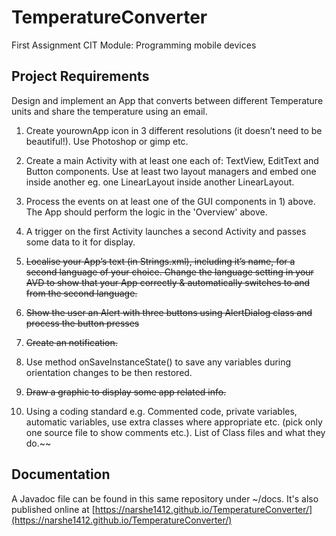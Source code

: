 # TemperatureConverter
First Assignment CIT Module: Programming mobile devices

## Project Requirements
Design and implement an App that converts between different Temperature units and share the temperature using an email.

1. Create yourownApp icon in 3 different resolutions (it doesn’t need to be beautiful!). Use Photoshop or gimp etc.

2. Create a main Activity with at least one each of: TextView, EditText and Button components. Use at least two layout managers and embed one inside another eg. one LinearLayout inside another LinearLayout.

3. Process the events on at least one of the GUI components in 1) above. The App should perform the logic in the 'Overview' above.

4. A trigger on the first Activity launches a second Activity and passes some data to it for display.

5. ~~Localise your App’s text (in Strings.xml), including it’s name, for a second language of your choice. Change the language setting in your AVD to show that your App correctly & automatically switches to and from the second language.~~

6. ~~Show the user an Alert with three buttons using AlertDialog class and process the button presses~~

7. ~~Create an notification.~~

8. Use  method onSaveInstanceState()  to save any variables during orientation changes to be then restored.

9. ~~Draw a graphic to display some app related info.~~

10. Using a coding standard e.g. Commented code, private variables, automatic variables, use extra classes where appropriate etc. (pick only one source file to show comments etc.). List of Class files and what they do.~~

## Documentation

A Javadoc file can be found in this same repository under ~/docs. It's also published online at [https://narshe1412.github.io/TemperatureConverter/](https://narshe1412.github.io/TemperatureConverter/)
